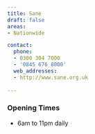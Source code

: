 ```yaml
---
title: Sane
draft: false
areas:
- Nationwide

contact:
  phone:
  - 0300 304 7000
  - '0845 676 8000'
  web_addresses:
  - http://www.sane.org.uk
  
---
```


### Opening Times
* 6am to 11pm daily
